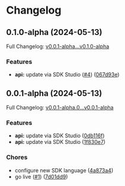 # Changelog

## 0.1.0-alpha (2024-05-13)

Full Changelog: [v0.0.1-alpha...v0.1.0-alpha](https://github.com/rajatb94/walledai-python/compare/v0.0.1-alpha...v0.1.0-alpha)

### Features

* **api:** update via SDK Studio ([#4](https://github.com/rajatb94/walledai-python/issues/4)) ([067d93e](https://github.com/rajatb94/walledai-python/commit/067d93e14b0b46e44bfde80a4a7fc0da374565bd))

## 0.0.1-alpha (2024-05-13)

Full Changelog: [v0.0.1-alpha.0...v0.0.1-alpha](https://github.com/rajatb94/walledai-python/compare/v0.0.1-alpha.0...v0.0.1-alpha)

### Features

* **api:** update via SDK Studio ([0db116f](https://github.com/rajatb94/walledai-python/commit/0db116f19d228a34ca1053189e17b717e85809ba))
* **api:** update via SDK Studio ([1f830e7](https://github.com/rajatb94/walledai-python/commit/1f830e71ac3b6091da444174838403a29f781908))


### Chores

* configure new SDK language ([4a873a4](https://github.com/rajatb94/walledai-python/commit/4a873a4bd7d50220647023266f713e0da34542ac))
* go live ([#1](https://github.com/rajatb94/walledai-python/issues/1)) ([7d01dd9](https://github.com/rajatb94/walledai-python/commit/7d01dd93665791b9361d6e3c89a89645eb772a83))
